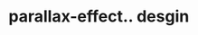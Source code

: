 # parallax-effect.. desgin                                                                                                                                                                                                                                                                                                                                                                                                                                                                                                                                                                                                                                                                                  
